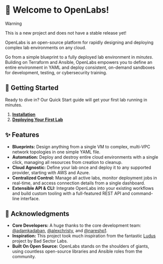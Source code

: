# 🔬 Welcome to OpenLabs!

> [!WARNING]
> This is a new project and does not have a stable release yet!

OpenLabs is an open-source platform for rapidly designing and deploying complex lab environments on any cloud.

Go from a simple blueprint to a fully deployed lab environment in *minutes*. Building on Terraform and Ansible, OpenLabs empowers you to define an entire environment in YAML and deploy consistent, on-demand sandboxes for development, testing, or cybersecurity training.

## 🚀 Getting Started

Ready to dive in? Our Quick Start guide will get your first lab running in minutes.

1.  **[Installation](guides/installation.md)**
2.  **[Deploying Your First Lab](tutorials/deploy-your-first-range.md)**

## ✨ Features

* **Blueprints:** Design anything from a single VM to complex, multi-VPC network topologies in one simple YAML file.
* **Automation:** Deploy and destroy entire cloud environments with a single click, managing all resources from creation to cleanup.
* **Cloud Agnostic:** Define your lab once and deploy it to any supported provider, starting with AWS and Azure.
* **Centralized Control:** Manage all active labs, monitor deployment jobs in real-time, and access connection details from a single dashboard.
* **Extensible API & CLI:** Integrate OpenLabs into your existing workflows and build custom tooling with a full-featured REST API and command-line interface.

## 🤝 Acknowledgments

* **Core Developers:** A huge thanks to the core development team: [@adamkadaban](https://github.com/adamkadaban), [@alexchristy](https://github.com/alexchristy), and [@nareshp1](https://github.com/nareshp1).
* **Inspiration:** This project took much inspiration from the fantastic [Ludus](https://gitlab.com/badsectorlabs/ludus) project by Bad Sector Labs.
* **Built On Open Source:** OpenLabs stands on the shoulders of giants, using countless open-source libraries and Ansible roles from the community.
